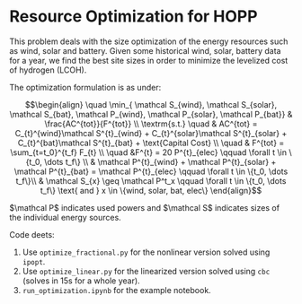 # Resource Optimization for HOPP

This problem deals with the size optimization of the energy resources such as wind, solar and battery. Given some historical wind, solar, battery data for a year, we find the best site sizes in order to minimize the levelized cost of hydrogen (LCOH).

The optimization formulation is as under:

```math
\begin{align}
  \quad \min_{ \mathcal S_{wind}, \mathcal S_{solar}, \mathcal S_{bat}, \mathcal P_{wind}, \mathcal P_{solar}, \mathcal P_{bat}} & \frac{AC^{tot}}{F^{tot}} \\
 \textrm{s.t.} 
\quad & AC^{tot} =  C_{t}^{wind}\mathcal S^{t}_{wind} + C_{t}^{solar}\mathcal S^{t}_{solar} + C_{t}^{bat}\mathcal S^{t}_{bat} + \text{Capital Cost}  \\
\quad &  F^{tot} = \sum_{t=t_0}^{t_f}  F_{t} \\
\quad &F^{t} = 20 P^{t}_{elec}  \qquad \forall   t \in  \{t_0, \dots t_f\} \\
&   \mathcal P^{t}_{wind} +  \mathcal P^{t}_{solar} + \mathcal P^{t}_{bat} =  \mathcal P^{t}_{elec} \qquad \forall t \in \{t_0, \dots t_f\}\\
&   \mathcal S_{x} \geq \mathcal P^t_x \qquad \forall   t \in  \{t_0, \dots t_f\} \text{ and } x \in \{wind, solar, bat, elec\}
\end{align}
```

\$\mathcal P\$ indicates used powers and \$\mathcal S\$ indicates sizes of the individual energy sources. 

Code deets:

1. Use `optimize_fractional.py` for the nonlinear version solved using `ipopt`.
2. Use `optimize_linear.py` for the linearized version solved using `cbc` (solves in 15s for a whole year).
3. `run_optimization.ipynb` for the example notebook.
